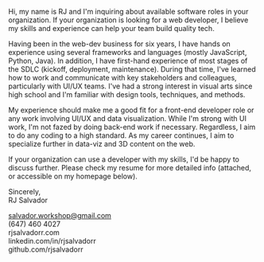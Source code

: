 Hi, my name is RJ and I'm inquiring about available software roles in your organization. If your organization is looking for a web developer, I believe my skills and experience can help your team build quality tech.

Having been in the web-dev business for six years, I have hands on experience using several frameworks and languages (mostly JavaScript, Python, Java). In addition, I have first-hand experience of most stages of the SDLC (kickoff, deployment, maintenance). During that time, I've learned how to work and communicate with key stakeholders and colleagues, particularly with UI/UX teams. I've had a strong interest in visual arts since high school and I'm familiar with design tools, techniques, and methods.

My experience should make me a good fit for a front-end developer role or any work involving UI/UX and data visualization. While I'm strong with UI work, I'm not fazed by doing back-end work if necessary. Regardless, I aim to do any coding to a high standard. As my career continues, I aim to specialize further in data-viz and 3D content on the web.

If your organization can use a developer with my skills, I'd be happy to discuss further. Please check my resume for more detailed info (attached, or accessible on my homepage below).

Sincerely,  
RJ Salvador

salvador.workshop@gmail.com  
(647) 460 4027  
rjsalvadorr.com  
linkedin.com/in/rjsalvadorr  
github.com/rjsalvadorr
